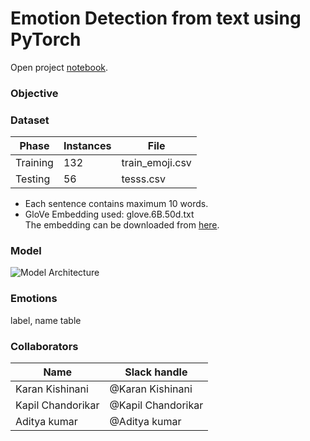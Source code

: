 # Emotion Detection from text using PyTorch

Open project [notebook](https://github.com/karankishinani/Emotion-detection-from-text-using-PyTorch-and-Federated-Learning/blob/master/Emotion_detection_from_text_using_PyTorch_and_Federated_Learning.ipynb).

### Objective


### Dataset

Phase | Instances | File |
--- | --- | --- |
Training | 132 | train_emoji.csv |
Testing | 56 | tesss.csv |

* Each sentence contains maximum 10 words.     
* GloVe Embedding used: glove.6B.50d.txt   
The embedding can be downloaded from [here](https://worksheets.codalab.org/rest/bundles/0x97c870dd60eb4f0fa53f257978851c60/contents/blob/glove.6B.50d.txt ).

### Model
![Model Architecture](images/model.png "Model Architecture")

### Emotions
label, name table

### Collaborators

Name | Slack handle |
--- | --- |
Karan Kishinani | @Karan Kishinani |
Kapil Chandorikar | @Kapil Chandorikar |
Aditya kumar | @Aditya kumar |
